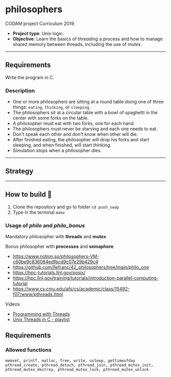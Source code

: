 # philosophers

CODAM project Curriculum 2019.

- **Project type**: Unix logic.
- **Objective**: Learn the basics of _threading_ a process and how to manage shared memory between threads, including the use of _mutex_.
---
## Requirements

Write the program in C.

### Description

- One or more philosophers are sitting at a round table doing one of three things:
`eating`, `thinking`, or `sleeping`.
- The philosophers sit at a circular table with a bowl of spaghetti in the center with some forks on the table.
- A philosopher must eat with two forks, one for each hand.
- The philosophers must never be starving and each one needs to eat.
- Don't speak each other and don't know when other will die.
- After finished eating, the philosopher will drop his forks and start sleeping, and when finished, will start thinking.
- Simulation stops when a philosopher dies.

---

## Strategy


---
## How to build :hammer:

1. Clone the repository and go to folder ```cd push_swap```
2. Type in the terminal ```make```

### Usage of _philo_ and _philo_bonus_



Mandatory
philosopher with **threads** and **mutex**

Bonus
philosopher with **processes** and **semaphore**

- https://www.notion.so/philosophers-VM-c60be9c836084edfbcd9c07e29b429c4
- https://github.com/llefranc/42_philosophers/tree/main/philo_one
- https://hpc-tutorials.llnl.gov/posix/
- https://hpc.llnl.gov/training/tutorials/introduction-parallel-computing-tutorial
- https://www.cs.cmu.edu/afs/cs/academic/class/15492-f07/www/pthreads.html


Videos
- [Programming with Threads](https://www.youtube.com/watch?v=uA8X5zNOGw8&list=PL9IEJIKnBJjFZxuqyJ9JqVYmuFZHr7CFM&index=1)
- [Unix Threads in C - playlist](https://www.youtube.com/watch?v=d9s_d28yJq0)
## Requirements

### Allowed functions

```memset, printf, malloc, free, write, usleep, gettimeofday```
```pthread_create, pthread_detach, pthread_join, pthread_mutex_init,```
```pthread_mutex_destroy, pthread_mutex_lock, pthread_mutex_unlock```